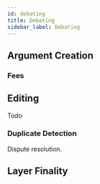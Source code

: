 ```yaml
---
id: debating
title: Debating
sidebar_label: Debating
---
```


## Argument Creation
### Fees

## Editing
Todo
### Duplicate Detection
Dispute resolution.

## Layer Finality


